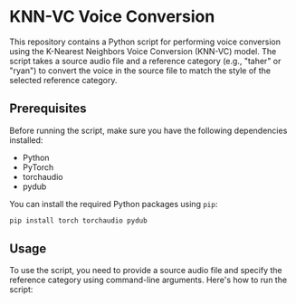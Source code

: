# KNN-VC Voice Conversion

This repository contains a Python script for performing voice conversion using the K-Nearest Neighbors Voice Conversion (KNN-VC) model. The script takes a source audio file and a reference category (e.g., "taher" or "ryan") to convert the voice in the source file to match the style of the selected reference category.

## Prerequisites

Before running the script, make sure you have the following dependencies installed:

- Python
- PyTorch
- torchaudio
- pydub

You can install the required Python packages using `pip`:

```bash
pip install torch torchaudio pydub
```

## Usage
To use the script, you need to provide a source audio file and specify the reference category using command-line arguments. Here's how to run the script:
